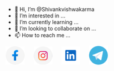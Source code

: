 - 👋 Hi, I’m @Shivankvishwakarma
- 👀 I’m interested in ...
- 🌱 I’m currently learning ...
- 💞️ I’m looking to collaborate on ...
- 📫 How to reach me ...

<!---
Shivankvishwakarma/Shivankvishwakarma is a ✨ special ✨ repository because its `README.md` (this file) appears on your GitHub profile.
You can click the Preview link to take a look at your changes.
--->
<a href="https://www.facebook.com/shivank.vishwakarma.4045"><img src="assets/facebook.png" width="50px;"></a> &nbsp;&nbsp;&nbsp;&nbsp;
<a href="https://www.instagram.com/s__h_i_v_a_n__k/"><img src="assets/instagram.png" width="50px;"></a> &nbsp;&nbsp;&nbsp;&nbsp;
<a href="https://www.linkedin.com/in/shivank-vishwakarma"><img src="assets/linkedin.png" width="50px;"></a> &nbsp;&nbsp;&nbsp;&nbsp;
<a href="https://t.me/s_h_i_v_a_n_k"><img src="assets/telegram.png" width="50px;"></a> &nbsp;&nbsp;&nbsp;&nbsp;

<!---[![facebook](https://github.com/Shivankvishwakarma/Shivankvishwakarma/blob/main/assets/facebook.png)]()
[![instagram](https://github.com/Shivankvishwakarma/Shivankvishwakarma/blob/main/assets/instagram.png)](https://www.instagram.com/s__h_i_v_a_n__k)
[![linkedin](https://github.com/Shivankvishwakarma/Shivankvishwakarma/blob/main/assets/linkedin.png)]()
[![telegram](https://github.com/Shivankvishwakarma/Shivankvishwakarma/blob/main/assets/telegram.png)]()--->
